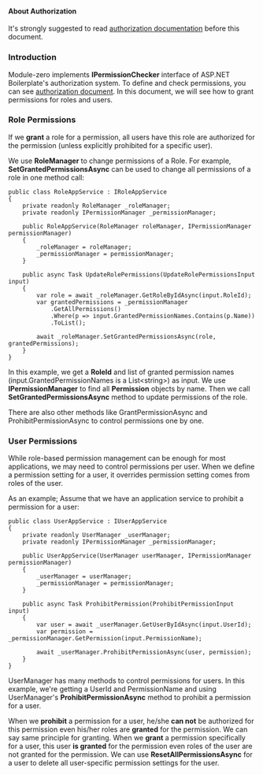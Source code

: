 #### About Authorization

It's strongly suggested to read [authorization
documentation](/Pages/Documents/Authorization) before this document.

### Introduction

Module-zero implements **IPermissionChecker** interface of ASP.NET
Boilerplate's authorization system. To define and check permissions, you
can see [authorization document](/Pages/Documents/Authorization). In
this document, we will see how to grant permissions for roles and users.

### Role Permissions

If we **grant** a role for a permission, all users have this role are
authorized for the permission (unless explicitly prohibited for a
specific user).

We use **RoleManager** to change permissions of a Role. For example,
**SetGrantedPermissionsAsync** can be used to change all permissions of
a role in one method call:

    public class RoleAppService : IRoleAppService
    {
        private readonly RoleManager _roleManager;
        private readonly IPermissionManager _permissionManager;

        public RoleAppService(RoleManager roleManager, IPermissionManager permissionManager)
        {
            _roleManager = roleManager;
            _permissionManager = permissionManager;
        }

        public async Task UpdateRolePermissions(UpdateRolePermissionsInput input)
        {
            var role = await _roleManager.GetRoleByIdAsync(input.RoleId);
            var grantedPermissions = _permissionManager
                .GetAllPermissions()
                .Where(p => input.GrantedPermissionNames.Contains(p.Name))
                .ToList();

            await _roleManager.SetGrantedPermissionsAsync(role, grantedPermissions);
        }
    }

In this example, we get a **RoleId** and list of granted permission
names (input.GrantedPermissionNames is a List&lt;string&gt;) as input.
We use **IPermissionManager** to find all **Permission** objects by
name. Then we call **SetGrantedPermissionsAsync** method to update
permissions of the role.

There are also other methods like GrantPermissionAsync and
ProhibitPermissionAsync to control permissions one by one.

### User Permissions

While role-based permission management can be enough for most
applications, we may need to control permissions per user. When we
define a permission setting for a user, it overrides permission setting
comes from roles of the user.

As an example; Assume that we have an application service to prohibit a
permission for a user:

    public class UserAppService : IUserAppService
    {
        private readonly UserManager _userManager;
        private readonly IPermissionManager _permissionManager;

        public UserAppService(UserManager userManager, IPermissionManager permissionManager)
        {
            _userManager = userManager;
            _permissionManager = permissionManager;
        }

        public async Task ProhibitPermission(ProhibitPermissionInput input)
        {
            var user = await _userManager.GetUserByIdAsync(input.UserId);
            var permission = _permissionManager.GetPermission(input.PermissionName);

            await _userManager.ProhibitPermissionAsync(user, permission);
        }
    }

UserManager has many methods to control permissions for users. In this
example, we're getting a UserId and PermissionName and using
UserManager's **ProhibitPermissionAsync** method to prohibit a
permission for a user.

When we **prohibit** a permission for a user, he/she **can not** be
authorized for this permission even his/her roles are **granted** for
the permission. We can say same principle for granting. When we
**grant** a permission specifically for a user, this user **is granted**
for the permission even roles of the user are not granted for the
permission. We can use **ResetAllPermissionsAsync** for a user to delete
all user-specific permission settings for the user.
